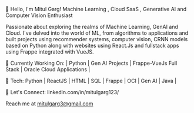 👋 Hello, I'm Mitul Garg!
Machine Learning , Cloud SaaS , Generative AI and Computer Vision Enthusiast 

Passionate about exploring the realms of Machine Learning, GenAI and Cloud. I've delved into the world of ML, from algorithms to applications and built projects using recommender systems, computer vision, CRNN models based on Python along with websites using React.Js and fullstack apps using Frappe integrated with VueJS.

🔭 Currently Working On:
| Python | Gen AI Projects | Frappe-VueJs Full Stack | Oracle Cloud Applications | 

🌱 Tech:
Python | ReactJS | HTML | SQL | Frappe | OCI | Gen AI | Java | 

💬 Let's Connect:
linkedin.com/in/mitulgarg123/

Reach me at mitulgarg3@gmail.com
